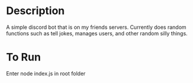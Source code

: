 # Description

A simple discord bot that is on my friends servers. Currently does random functions such as tell jokes, manages users, and other random silly things.

# To Run

Enter node index.js in root folder
